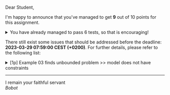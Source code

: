 Dear Student,

I'm happy to announce that you've managed to get **9** out of 10 points for this assignment.
<details><summary>You have already managed to pass 6 tests, so that is encouraging!</summary>&emsp;☑&nbsp;[1p] Tableau properly determines optimal solutions<br>&emsp;☑&nbsp;[1p] Tableau properly chooses entering variable<br>&emsp;☑&nbsp;[1p] Tableau properly checking if unbounded<br>&emsp;☑&nbsp;[2p] Tableau properly chooses leaving variable<br>&emsp;☑&nbsp;[3p] Tableau properly pivots<br>&emsp;☑&nbsp;[1p] Example 02 finds correct solution</details>

There still exist some issues that should be addressed before the deadline: **2023-03-29 07:59:00 CEST (+0200)**. For further details, please refer to the following list:

<details><summary>[1p] Example 03 finds unbounded problem &gt;&gt; model does not have constraints</summary></details>

-----------
I remain your faithful servant\
_Bobot_